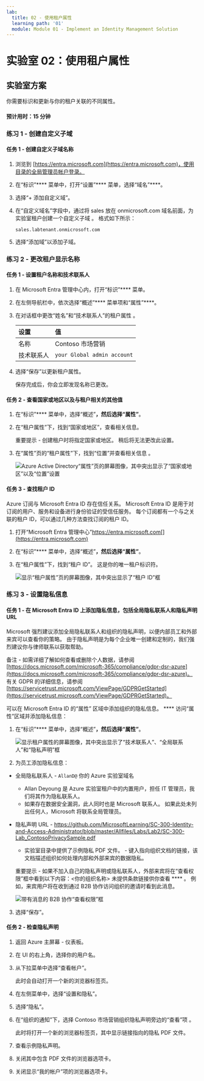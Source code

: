 ```yaml
---
lab:
  title: 02 - 使用租户属性
  learning path: '01'
  module: Module 01 - Implement an Identity Management Solution
---
```


# 实验室 02：使用租户属性

## 实验室方案

你需要标识和更新与你的租户关联的不同属性。

#### 预计用时：15 分钟

### 练习 1 - 创建自定义子域 

#### 任务 1 - 创建自定义子域名称

1. 浏览到 [https://entra.microsoft.com](https://entra.microsoft.com)，使用目录的全局管理员帐户登录。

1. 在“标识”**** 菜单中，打开“设置”**** 菜单，选择“域名”****。

1. 选择“+ 添加自定义域”。

1. 在“自定义域名”字段中，通过将 sales 放在 onmicrosoft.com 域名前面，为实验室租户创建一个自定义子域  。  格式如下所示：

    ```
    sales.labtenant.onmicrosoft.com
    ```

1. 选择“添加域”以添加子域。


### 练习 2 - 更改租户显示名称

#### 任务 1 - 设置租户名称和技术联系人

1. 在 Microsoft Entra 管理中心内，打开“标识”**** 菜单。

1. 在左侧导航栏中，依次选择“概述”**** 菜单项和“属性”****。

1. 在对话框中更改“姓名”和“技术联系人”的租户属性 。

    | 设置 | **值** |
    | :--- | :--- |
    | 名称 | Contoso 市场营销 |
    | 技术联系人 | `your Global admin account` |

1. 选择“保存”以更新租户属性。

   保存完成后，你会立即发现名称已更改。

#### 任务 2 - 查看国家或地区以及与租户相关的其他值

1. 在“标识”**** 菜单中，选择“概述”****，然后选择“属性”****。

2. 在“租户属性”下，找到“国家或地区”，查看相关信息。

    重要提示 - 创建租户时将指定国家或地区。 稍后将无法更改此设置。

3. 在“属性”页的“租户属性”下，找到“位置”并查看相关信息  。

    ![Azure Active Directory“属性”页的屏幕图像，其中突出显示了“国家或地区”以及“位置”设置](./media/azure-active-directory-properties-country-location.png)

#### 任务 3 - 查找租户 ID

Azure 订阅与 Microsoft Entra ID 存在信任关系。 Microsoft Entra ID 是用于对订阅的用户、服务和设备进行身份验证的受信任服务。 每个订阅都有一个与之关联的租户 ID，可以通过几种方法查找订阅的租户 ID。

1. 打开“Microsoft Entra 管理中心”https://entra.microsoft.com[](https://entra.microsoft.com)

1. 在“标识”**** 菜单中，选择“概述”****，然后选择“属性”****。

1. 在“租户属性”下，找到“租户 ID”。 这是你的唯一租户标识符。

    ![显示“租户属性”页的屏幕图像，其中突出显示了“租户 ID”框](./media/portal-tenant-id.png)

### 练习 3 - 设置隐私信息

#### 任务 1 - 在 Microsoft Entra ID 上添加隐私信息，包括全局隐私联系人和隐私声明 URL

Microsoft 强烈建议添加全局隐私联系人和组织的隐私声明，以便内部员工和外部来宾可以查看你的策略。 由于隐私声明是为每个企业唯一创建和定制的，我们强烈建议你与律师联系以获取帮助。

   备注 - 如需详细了解如何查看或删除个人数据，请参阅 [https://docs.microsoft.com/microsoft-365/compliance/gdpr-dsr-azure](https://docs.microsoft.com/microsoft-365/compliance/gdpr-dsr-azure)。 有关 GDPR 的详细信息，请参阅 [https://servicetrust.microsoft.com/ViewPage/GDPRGetStarted](https://servicetrust.microsoft.com/ViewPage/GDPRGetStarted)。

可以在 Microsoft Entra ID 的“属性” 区域中添加组织的隐私信息。 **** 访问“属性”区域并添加隐私信息：

1. 在“标识”**** 菜单中，选择“概述”****，然后选择“属性”****。

    ![显示租户属性的屏幕图像，其中突出显示了“技术联系人”、“全局联系人”和“隐私声明”框](./media/properties-area.png)

2. 为员工添加隐私信息：

- 全局隐私联系人 - `AllanD@` 你的 Azure 实验室域名
     - Allan Deyoung 是 Azure 实验室租户中的内置用户，担任 IT 管理员，我们将其作为隐私联系人。
     - 如果存在数据安全漏洞，此人同时也是 Microsoft 联系人。 如果此处未列出任何人，Microsoft 将联系全局管理员。

- 隐私声明 URL -  <https://github.com/MicrosoftLearning/SC-300-Identity-and-Access-Administrator/blob/master/Allfiles/Labs/Lab2/SC-300-Lab_ContosoPrivacySample.pdf>

     - 实验室目录中提供了示例隐私 PDF 文件。
     \- 键入指向组织文档的链接，该文档描述组织如何处理内部和外部来宾的数据隐私。

    重要提示 - 如果不加入自己的隐私声明或隐私联系人，外部来宾将在“查看权限”框中看到以下内容：<你的组织名称\> 未提供条款链接供你查看 **** 。 例如，来宾用户将在收到通过 B2B 协作访问组织的邀请时看到此消息。

    ![带有消息的 B2B 协作“查看权限”框](./media/active-directory-no-privacy-statement-or-contact.png)

3. 选择“保存”。

#### 任务 2 - 检查隐私声明

1. 返回 Azure 主屏幕 - 仪表板。
2. 在 UI 的右上角，选择你的用户名。
3. 从下拉菜单中选择“查看帐户”。

     此时会自动打开一个新的浏览器标签页。

4. 在左侧菜单中，选择“设置和隐私”。
5. 选择“隐私”。
6. 在“组织的通知”下，选择 Contoso 市场营销组织隐私声明旁边的“查看”项 。

     此时将打开一个新的浏览器标签页，其中显示链接指向的隐私 PDF 文件。

7. 查看示例隐私声明。
8. 关闭其中包含 PDF 文件的浏览器选项卡。
9. 关闭显示“我的帐户”项的浏览器选项卡。
